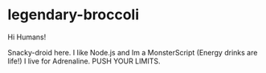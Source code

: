 # legendary-broccoli

Hi Humans!

Snacky-droid here. I like Node.js and Im a MonsterScript (Energy drinks are life!)
I live for Adrenaline. PUSH YOUR LIMITS.

